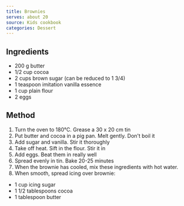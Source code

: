 ```yaml
---
title: Brownies
serves: about 20
source: Kids cookbook
categories: Dessert
---
```


## Ingredients
* 200 g butter
* 1/2 cup cocoa
* 2 cups brown sugar (can be reduced to 1 3/4)
* 1 teaspoon imitation vanilla essence
* 1 cup plain flour
* 2 eggs

## Method
1. Turn the oven to 180°C. Grease a 30 x 20 cm tin
2. Put butter and cocoa in a pig pan. Melt gently. Don't boil it
3. Add sugar and vanilla. Stir it thoroughly
4. Take off heat. Sift in the flour. Stir it in
5. Add eggs. Beat them in really well
6. Spread evenly in tin. Bake 20-25 minutes
7. When the brownie has cooled, mix these ingredients with hot water.
8. When smooth, spread icing over brownie:
  * 1 cup icing sugar
  * 1 1/2 tablespoons cocoa
  * 1 tablespoon butter
